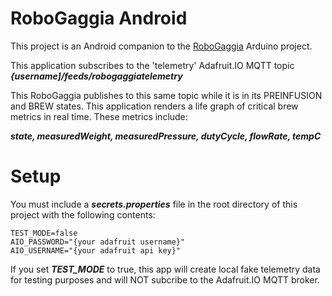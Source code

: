 # RoboGaggia Android

This project is an Android companion to the [RoboGaggia](https://github.com/ndipatri/RoboGaggia) Arduino project.

This application subscribes to the 'telemetry' Adafruit.IO MQTT topic ***{username]/feeds/robogaggiatelemetry***

This RoboGaggia publishes to this same topic while it is in its PREINFUSION and BREW states.  This application renders a life graph of critical brew metrics in real time.  These metrics include:

***state, measuredWeight, measuredPressure, dutyCycle, flowRate, tempC***

# Setup

You must include a ***secrets.properties*** file in the root directory of this project with the following contents:

```
TEST_MODE=false
AIO_PASSWORD="{your adafruit username}"
AIO_USERNAME="{your adafruit api key}"
```

If you set ***TEST_MODE*** to true, this app will create local fake telemetry data for testing purposes and will NOT subcribe to the Adafruit.IO MQTT broker. 

